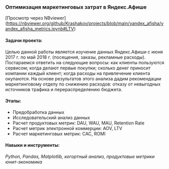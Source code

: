 ### Оптимизация маркетинговых затрат в Яндекс.Афише
[Просмотр через NBviewer] (https://nbviewer.org/github/Krashakov/projects/blob/main/yandex_afisha/yandex_afisha_metrics.ipynb#LTV)
#### Задачи проекта: 
Целью данной работы является изучение данных Яндекс.Афиши с июня 2017 г. по май 2018 г. (посещения, заказы, рекламные расходы). Постараемся ответить на следующие вопросы: 
как клиенты пользуются сервисом; когда делают первые покупки; сколько денег приносит компании каждый клиент; когда расходы на привлечение клиента окупаются.
На основе результатов этого анализа дадим рекомендации маркетинговому отделу по снижению расходов: отказу от невыгодных источников трафика и перераспределению бюджета.
#### Этапы:
- Предобработка данных
- Исследовательский анализ данных
- Расчет продуктовых метрик: DAU, WAU, MAU, Retention Rate
- Расчет метрик электронной коммерции: AOV, LTV
- Расчет маркетинговых метрик: CAC, ROMI
#### Навыки и инструменты:
*Python, Pandas, Matplotlib, когортный анализ, продуктовые метрики
юнит-экономика*
